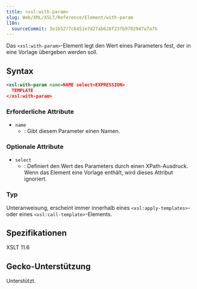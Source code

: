 ```yaml
---
title: <xsl:with-param>
slug: Web/XML/XSLT/Reference/Element/with-param
l10n:
  sourceCommit: 3e1b5277c6451e7d27ab628f23fb9702947a7a7b
---
```


Das `<xsl:with-param>`-Element legt den Wert eines Parameters fest, der in eine Vorlage übergeben werden soll.

## Syntax

```xml
<xsl:with-param name=NAME select=EXPRESSION>
  TEMPLATE
</xsl:with-param>
```

### Erforderliche Attribute

- `name`
  - : Gibt diesem Parameter einen Namen.

### Optionale Attribute

- `select`
  - : Definiert den Wert des Parameters durch einen XPath-Ausdruck. Wenn das Element eine Vorlage enthält, wird dieses Attribut ignoriert.

### Typ

Unteranweisung, erscheint immer innerhalb eines `<xsl:apply-templates>`- oder eines `<xsl:call-template>`-Elements.

## Spezifikationen

XSLT 11.6

## Gecko-Unterstützung

Unterstützt.
